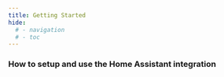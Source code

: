 ```yaml
---
title: Getting Started
hide:
  # - navigation
  # - toc
---
```


### How to setup and use the Home Assistant integration
